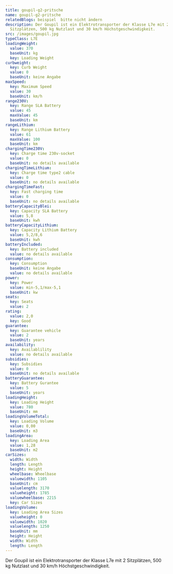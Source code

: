 ```yaml
---
title: goupil-g2-pritsche
name: goupil-g2-pritsche
relatedBlogs: beispiel  bitte nicht ändern
description: Der Goupil ist ein Elektrotransporter der Klasse L7e mit 2
  Sitzplätzen, 500 kg Nutzlast und 30 km/h Höchstgeschwindigkeit.
src: /images/goupil.jpg
typeClass: L7E
loadingWeight:
  value: 370
  baseUnit: kg
  key: Loading Weight
curbweight:
  key: Curb Weight
  value: 0
  baseUnit: keine Angabe
maxSpeed:
  key: Maximum Speed
  value: 30
  baseUnit: km/h
range230V:
  key: Range SLA Battery
  value: 45
  maxValue: 45
  baseUnit: km
rangeLithium:
  key: Range Lithium Battery
  value: 61
  maxValue: 100
  baseUnit: km
chargingTime230V:
  key: Charge time 230v-socket
  value: 0
  baseUnit: no details available
chargingTimeLithium:
  key: Charge time type2 cable
  value: 0
  baseUnit: no details available
chargingTimeFast:
  key: Fast charging time
  value: 0
  baseUnit: no details available
batteryCapacityBlei:
  key: Capacity SLA Battery
  value: 5,8
  baseUnit: kwh
batteryCapacityLithium:
  key: Capacity Lithium Battery
  value: 5,2/8,6
  baseUnit: kwh
batteryIncluded:
  key: Battery included
  value: no details available
consumption:
  key: Consumption
  baseUnit: keine Angabe
  value: no details available
power:
  key: Power
  value: min-5,1/max-5,1
  baseUnit: kw
seats:
  key: Seats
  value: 2
rating:
  value: 2,0
  key: Good
guarantee:
  key: Guarantee vehicle
  value: 2
  baseUnit: years
availability:
  key: Availablility
  value: no details available
subsidies:
  key: Subsidies
  value: 0
  baseUnit: no details available
batteryGuarantee:
  key: Battery Gurantee
  value: 5
  baseUnit: years
loadingHeight:
  key: Loading Height
  value: 780
  baseUnit: mm
loadingVolumeTotal:
  key: Loading Volume
  value: 0,00
  baseUnit: m3
loadingArea:
  key: Loading Area
  value: 1,28
  baseUnit: m2
carSizes:
  width: Width
  length: Length
  height: Height
  wheelbase: Wheelbase
  valuewidth: 1105
  baseUnit: cm
  valuelength: 3170
  valueheight: 1785
  valuewheelbase: 2215
  key: Car Sizes
loadingVolume:
  key: Loading Area Sizes
  valueheight: 0
  valuewidth: 1020
  valuelength: 1250
  baseUnit: mm
  height: Height
  width: Width
  length: Length
---
```

Der Goupil ist ein Elektrotransporter der Klasse L7e mit 2 Sitzplätzen, 500 kg Nutzlast und 30 km/h Höchstgeschwindigkeit.